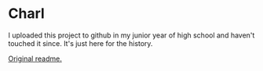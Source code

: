 # Charl

I uploaded this project to github in my junior year of high school and haven't
touched it since. It's just here for the history.

[Original readme.](./archived_readme.md)
